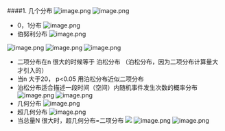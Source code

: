 ####1. 几个分布
![image.png](https://upload-images.jianshu.io/upload_images/6634703-c8570104b6883667.png?imageMogr2/auto-orient/strip%7CimageView2/2/w/1240)
![image.png](https://upload-images.jianshu.io/upload_images/6634703-713565b7381956de.png?imageMogr2/auto-orient/strip%7CimageView2/2/w/1240)
- 0，1分布
![image.png](https://upload-images.jianshu.io/upload_images/6634703-b3027f1c6bc6de9b.png?imageMogr2/auto-orient/strip%7CimageView2/2/w/1240)
- 伯努利分布
![image.png](https://upload-images.jianshu.io/upload_images/6634703-3f5f7fa88a514e09.png?imageMogr2/auto-orient/strip%7CimageView2/2/w/1240)

![image.png](https://upload-images.jianshu.io/upload_images/6634703-55d8106cfaa5a82a.png?imageMogr2/auto-orient/strip%7CimageView2/2/w/1240)
![image.png](https://upload-images.jianshu.io/upload_images/6634703-b0eb4823c139dc39.png?imageMogr2/auto-orient/strip%7CimageView2/2/w/1240)
![image.png](https://upload-images.jianshu.io/upload_images/6634703-ed2d58b8b8a88126.png?imageMogr2/auto-orient/strip%7CimageView2/2/w/1240)
- 二项分布在n 很大的时候等于 泊松分布 （泊松分布，因为二项分布计算量大才引入的）
- 当n 大于20， p<0.05 用泊松分布近似二项分布
- 泊松分布适合描述一段时间（空间）内随机事件发生次数的概率分布
![image.png](https://upload-images.jianshu.io/upload_images/6634703-556124f8ca4752af.png?imageMogr2/auto-orient/strip%7CimageView2/2/w/1240)
![image.png](https://upload-images.jianshu.io/upload_images/6634703-f6a5533d3e87888b.png?imageMogr2/auto-orient/strip%7CimageView2/2/w/1240)
- 几何分布
![image.png](https://upload-images.jianshu.io/upload_images/6634703-596acfc691412034.png?imageMogr2/auto-orient/strip%7CimageView2/2/w/1240)
- 超几何分布
![image.png](https://upload-images.jianshu.io/upload_images/6634703-ed927c63b999539d.png?imageMogr2/auto-orient/strip%7CimageView2/2/w/1240)
- 当总量N 很大时，超几何分布=二项分布
![](https://upload-images.jianshu.io/upload_images/6634703-4615f073c68200e3.png?imageMogr2/auto-orient/strip%7CimageView2/2/w/1240)
![image.png](https://upload-images.jianshu.io/upload_images/6634703-82335063100b3bf6.png?imageMogr2/auto-orient/strip%7CimageView2/2/w/1240)
![image.png](https://upload-images.jianshu.io/upload_images/6634703-aaf8f66a6abb1ba5.png?imageMogr2/auto-orient/strip%7CimageView2/2/w/1240)




